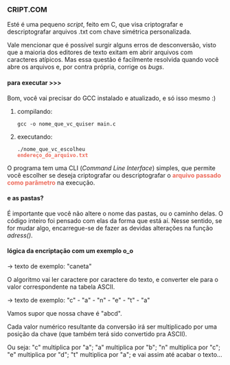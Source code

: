 ### CRIPT.COM

Esté é uma pequeno <em>script</em>, feito em C, que visa criptografar e descriptografar arquivos .txt com chave simétrica personalizada.

Vale mencionar que é possível surgir alguns erros de desconversão, visto que a maioria dos editores de texto exitam em abrir arquivos com caracteres atípicos. Mas essa questão é facilmente resolvida quando você abre os arquivos e, por contra própria, corrige os <em>bugs</em>.

#### para executar >>>

Bom, você vai precisar do GCC instalado e atualizado, e só isso mesmo :) 

1. compilando: 

   <code>gcc -o nome_que_vc_quiser main.c</code>

2. executando:

   <code>./nome_que_vc_escolheu <b style="color: #ED6A5A">endereço_do_arquivo.txt</b></code>

O programa tem uma CLI (<em>Command Line Interface</em>) simples, que permite você escolher se deseja criptografar ou descriptografar o <b style="color: #ED6A5A">arquivo passado como parâmetro</b> na execução.

#### e as pastas?

É importante que você não altere o nome das pastas, ou o caminho delas. O código inteiro foi pensado com elas da forma que está aí. Nesse sentido, se for mudar algo, encarregue-se de fazer as devidas alterações na função <em>adress()</em>.

#### lógica da encriptação com um exemplo o_o

-> texto de exemplo: "caneta"

O algoritmo vai ler caractere por caractere do texto, e converter ele para o valor correspondente na tabela ASCII.

-> texto de exemplo: "c" - "a" - "n" - "e" - "t" - "a"

Vamos supor que nossa chave é "abcd".

Cada valor numérico resultante da conversão irá ser multiplicado por uma posição da chave (que também terá sido convertido pra ASCII).

Ou seja: "c" multiplica por "a"; "a" multiplica por "b"; "n" multiplica por "c"; "e" multiplica por "d"; "t" multiplica por "a"; e vai assim até acabar o texto...



